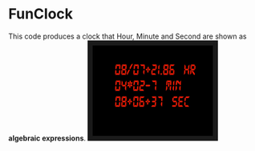 # FunClock
This code produces a clock that Hour, Minute and Second are shown as **algebraic expressions**.
<a href="https://github.com/MOAMSA/FunClock/blob/master/funclock_01.gif" target="_blank"><img src="https://github.com/MOAMSA/FunClock/blob/master/funclock_01.gif" 
alt="IMAGE ALT TEXT HERE" width="240" height="180" border="10" /></a>
